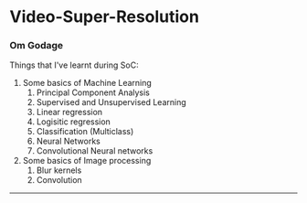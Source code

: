 # Video-Super-Resolution
### Om Godage
Things that I've learnt during SoC:
1. Some basics of Machine Learning
    1. Principal Component Analysis
    2. Supervised and Unsupervised Learning
    3. Linear regression
    4. Logisitic regression
    5. Classification (Multiclass)
    6. Neural Networks
    7. Convolutional Neural networks
2. Some basics of Image processing
    1. Blur kernels
    2. Convolution

---
